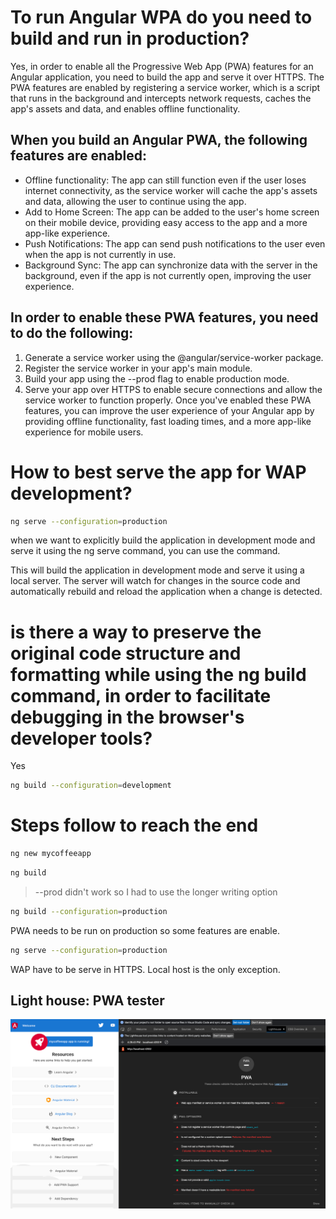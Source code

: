 # To run Angular WPA do you need to build and run in production?
Yes, in order to enable all the Progressive Web App (PWA) features for an Angular application, you need to build the app and serve it over HTTPS. The PWA features are enabled by registering a service worker, which is a script that runs in the background and intercepts network requests, caches the app's assets and data, and enables offline functionality.

## When you build an Angular PWA, the following features are enabled:

* Offline functionality: The app can still function even if the user loses internet connectivity, as the service worker will cache the app's assets and data, allowing the user to continue using the app.
* Add to Home Screen: The app can be added to the user's home screen on their mobile device, providing easy access to the app and a more app-like experience.
* Push Notifications: The app can send push notifications to the user even when the app is not currently in use.
* Background Sync: The app can synchronize data with the server in the background, even if the app is not currently open, improving the user experience.

## In order to enable these PWA features, you need to do the following:

1. Generate a service worker using the @angular/service-worker package.
2. Register the service worker in your app's main module.
3. Build your app using the --prod flag to enable production mode.
4. Serve your app over HTTPS to enable secure connections and allow the service worker to function properly.
Once you've enabled these PWA features, you can improve the user experience of your Angular app by providing offline functionality, fast loading times, and a more app-like experience for mobile users.

# How to best serve the app for WAP development? 
```bash
ng serve --configuration=production
```
when we  want to explicitly build the application in development mode and serve it using the ng serve command, you can use the command.

This will build the application in development mode and serve it using a local server. The server will watch for changes in the source code and automatically rebuild and reload the application when a change is detected.

# is there a way to preserve the original code structure and formatting while using the ng build command, in order to facilitate debugging in the browser's developer tools?
Yes
```bash
ng build --configuration=development
```

# Steps follow to reach the end

```bash
ng new mycoffeeapp
```

```bash
ng build
```

> --prod didn't work so I had to use the longer writing option

```bash
ng build --configuration=production
```

PWA needs to be run on production so some features are enable.

```bash
ng serve --configuration=production
```

WAP have to be serve in HTTPS. Local host is the only exception.

## Light house: PWA tester

![light house results](./readme-assets/lighthouse%20results.png)
